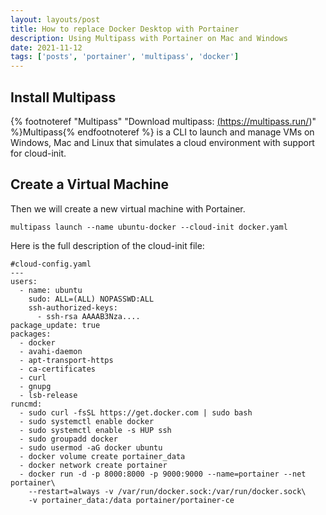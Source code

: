 ```yaml
---
layout: layouts/post
title: How to replace Docker Desktop with Portainer
description: Using Multipass with Portainer on Mac and Windows
date: 2021-11-12
tags: ['posts', 'portainer', 'multipass', 'docker']
---
```

## Install Multipass

{% footnoteref "Multipass" "Download multipass: <a href='https://multipass.run/'>(https://multipass.run/)</a>" %}Multipass{% endfootnoteref %} is a CLI to launch and manage VMs on Windows, Mac and Linux that simulates a cloud environment with support for cloud-init.
## Create a Virtual Machine

Then we will create a new virtual machine with Portainer.

```shell
multipass launch --name ubuntu-docker --cloud-init docker.yaml
```

Here is the full description of the cloud-init file:

```yaml/*
#cloud-config.yaml
---
users:
  - name: ubuntu
    sudo: ALL=(ALL) NOPASSWD:ALL
    ssh-authorized-keys:
      - ssh-rsa AAAAB3Nza....
package_update: true
packages:
  - docker
  - avahi-daemon
  - apt-transport-https
  - ca-certificates
  - curl
  - gnupg
  - lsb-release
runcmd:
  - sudo curl -fsSL https://get.docker.com | sudo bash
  - sudo systemctl enable docker
  - sudo systemctl enable -s HUP ssh
  - sudo groupadd docker
  - sudo usermod -aG docker ubuntu
  - docker volume create portainer_data
  - docker network create portainer
  - docker run -d -p 8000:8000 -p 9000:9000 --name=portainer --net portainer\
    --restart=always -v /var/run/docker.sock:/var/run/docker.sock\
    -v portainer_data:/data portainer/portainer-ce
```

